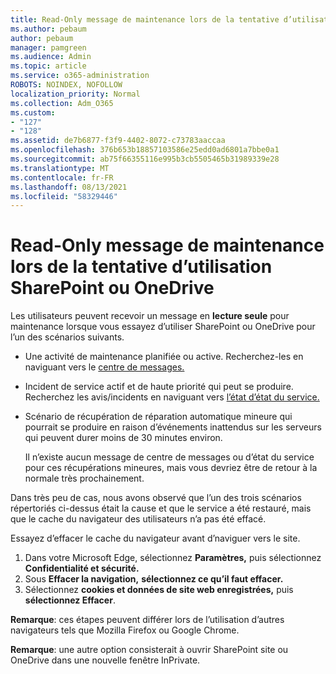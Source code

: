 ```yaml
---
title: Read-Only message de maintenance lors de la tentative d’utilisation SharePoint ou OneDrive
ms.author: pebaum
author: pebaum
manager: pamgreen
ms.audience: Admin
ms.topic: article
ms.service: o365-administration
ROBOTS: NOINDEX, NOFOLLOW
localization_priority: Normal
ms.collection: Adm_O365
ms.custom:
- "127"
- "128"
ms.assetid: de7b6877-f3f9-4402-8072-c73783aaccaa
ms.openlocfilehash: 376b653b18857103586e25edd0ad6801a7bbe0a1
ms.sourcegitcommit: ab75f66355116e995b3cb5505465b31989339e28
ms.translationtype: MT
ms.contentlocale: fr-FR
ms.lasthandoff: 08/13/2021
ms.locfileid: "58329446"
---
```

# <a name="read-only-for-maintenance-message-when-attempting-to-use-sharepoint-or-onedrive"></a>Read-Only message de maintenance lors de la tentative d’utilisation SharePoint ou OneDrive

Les utilisateurs peuvent recevoir un message en **lecture seule** pour maintenance lorsque vous essayez d’utiliser SharePoint ou OneDrive pour l’un des scénarios suivants. 

-   Une activité de maintenance planifiée ou active.  Recherchez-les en naviguant vers le [centre de messages.](https://portal.office.com/adminportal/home#/messagecenter)
-   Incident de service actif et de haute priorité qui peut se produire. Recherchez les avis/incidents en naviguant vers [l’état d’état du service.](https://portal.office.com/adminportal/home#/servicehealth)
-   Scénario de récupération de réparation automatique mineure qui pourrait se produire en raison d’événements inattendus sur les serveurs qui peuvent durer moins de 30 minutes environ. 
    
    Il n’existe aucun message de centre de messages ou d’état du service pour ces récupérations mineures, mais vous devriez être de retour à la normale très prochainement.

Dans très peu de cas, nous avons observé que l’un des trois scénarios répertoriés ci-dessus était la cause et que le service a été restauré, mais que le cache du navigateur des utilisateurs n’a pas été effacé.

Essayez d’effacer le cache du navigateur avant d’naviguer vers le site.

1. Dans votre Microsoft Edge, sélectionnez **Paramètres,** puis sélectionnez **Confidentialité et sécurité.**
2. Sous **Effacer la navigation,** **sélectionnez ce qu’il faut effacer.**
3. Sélectionnez **cookies et données de site web enregistrées,** puis **sélectionnez Effacer**.

**Remarque**: ces étapes peuvent différer lors de l’utilisation d’autres navigateurs tels que Mozilla Firefox ou Google Chrome.

**Remarque**: une autre option consisterait à ouvrir SharePoint site ou OneDrive dans une nouvelle fenêtre InPrivate.